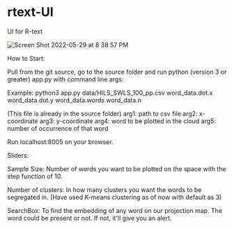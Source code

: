 # rtext-UI
UI for R-text

![Screen Shot 2022-05-29 at 8 38 57 PM](https://user-images.githubusercontent.com/44551022/170913037-f7d1ea49-0d7b-4a15-b230-2c2c84acbdec.png)


How to Start:

Pull from the git source, go to the source folder and run python (version 3 or greater) app.py  with command line args:

Example:
python3 app.py data/HILS_SWLS_100_pp.csv word_data.dot.x word_data.dot.y word_data.words word_data.n

(This file is already in the source folder)
arg1: path to csv file
arg2: x-coordinate
arg3: y-coordinate
arg4: word to be plotted in the cloud
arg5: number of occurrence of that word


Run localhost:8005 on your browser.


Sliders:

  Sample Size: Number of words you want to be plotted on the space with the step function of 10.
    
Number of clusters: In how many clusters you want the words to be segregated in. (Have used K-means clustering as of now with default as 3)


SearchBox:
 To find the embedding of any word on our projection map. The word could be present or not. If not, it'll give you an alert. 

